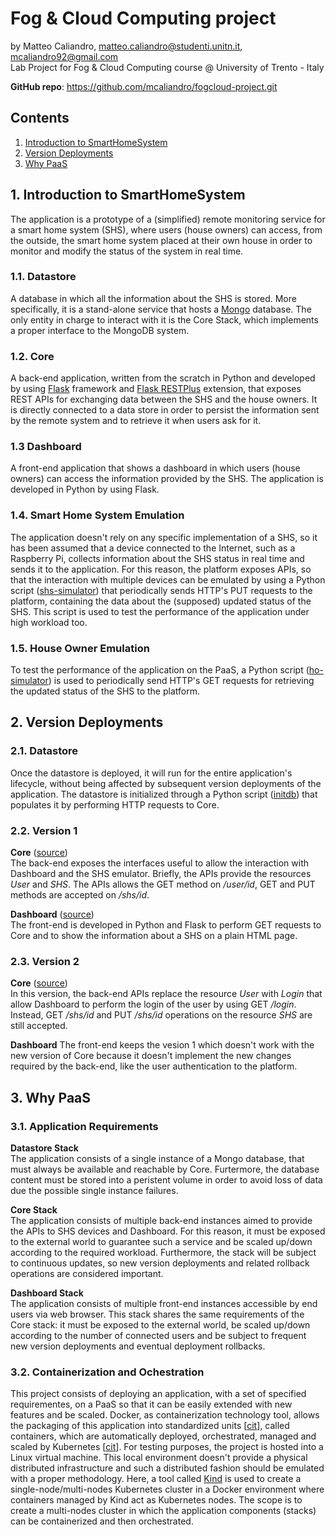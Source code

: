 # Fog & Cloud Computing project 

by Matteo Caliandro, <matteo.caliandro@studenti.unitn.it>, <mcaliandro92@gmail.com>  
Lab Project for Fog & Cloud Computing course @ University of Trento - Italy  

**GitHub repo**: https://github.com/mcaliandro/fogcloud-project.git  


## Contents
1. [Introduction to SmartHomeSystem](#1-introduction-to-smarthomesystem)  
2. [Version Deployments](#2-version-deployments)  
3. [Why PaaS](#3-why-paas)


## 1. Introduction to SmartHomeSystem
The application is a prototype of a (simplified) remote monitoring service for a smart home system (SHS), where users (house owners) can access, from the outside, the smart home system placed at their own house in order to monitor and modify the status of the system in real time.

### 1.1. Datastore 
A database in which all the information about the SHS is stored. More specifically, it is a stand-alone service that hosts a [Mongo](https://www.mongodb.com/) database. The only entity in charge to interact with it is the Core Stack, which implements a proper interface to the MongoDB system.

### 1.2. Core 
A back-end application, written from the scratch in Python and developed by using [Flask](https://palletsprojects.com/p/flask/) framework and [Flask RESTPlus](https://flask-restplus.readthedocs.io/en/stable/) extension, that exposes REST APIs for exchanging data between the SHS and the house owners. It is directly connected to a data store in order to persist the information sent by the remote system and to retrieve it when users ask for it.

### 1.3 Dashboard 
A front-end application that shows a dashboard in which users (house owners) can access the information provided by the SHS. The application is developed in Python by using Flask.

### 1.4. Smart Home System Emulation
The application doesn't rely on any specific implementation of a SHS, so it has been assumed that a device connected to the Internet, such as a Raspberry Pi, collects information about the SHS status in real time and sends it to the application. For this reason, the platform exposes APIs, so that the interaction with multiple devices can be emulated by using a Python script ([shs-simulator](https://github.com/mcaliandro/fogcloud-project/tree/master/utils/shs-emulator)) that periodically sends HTTP's PUT requests to the platform, containing the data about the (supposed) updated status of the SHS. This script is used to test the performance of the application under high workload too.

### 1.5. House Owner Emulation
To test the performance of the application on the PaaS, a Python script ([ho-simulator](https://github.com/mcaliandro/fogcloud-project/tree/master/utils/ho-emulator)) is used to periodically send HTTP's GET requests for retrieving the updated status of the SHS to the platform.

## 2. Version Deployments

### 2.1. Datastore
Once the datastore is deployed, it will run for the entire application's lifecycle, without being affected by subsequent version deployments of the application. The datastore is initialized through a Python script ([initdb](https://github.com/mcaliandro/fogcloud-project/tree/master/utils/initdb)) that populates it by performing HTTP requests to Core.

### 2.2. Version 1
**Core** ([source](https://github.com/mcaliandro/fogcloud-project/tree/master/application/core/v1))  
The back-end exposes the interfaces useful to allow the interaction with Dashboard and the SHS emulator. Briefly, the APIs provide the resources *User* and *SHS*. The APIs allows the GET method on */user/id*, GET and PUT methods are accepted on */shs/id*.

**Dashboard** ([source](https://github.com/mcaliandro/fogcloud-project/tree/master/application/dashboard/v1))  
The front-end is developed in Python and Flask to perform GET requests to Core and to show the information about a SHS on a plain HTML page.

### 2.3. Version 2
**Core** ([source](https://github.com/mcaliandro/fogcloud-project/tree/master/application/core-stack/v2))  
In this version, the back-end APIs replace the resource *User* with *Login* that allow Dashboard to perform the login of the user by using GET */login*. Instead, GET */shs/id* and PUT */shs/id* operations on the resource *SHS* are still accepted.

**Dashboard** 
The front-end keeps the vesion 1 which doesn't work with the new version of Core because it doesn't implement the new changes required by the back-end, like the user authentication to the platform.

## 3. Why PaaS

### 3.1. Application Requirements
**Datastore Stack**  
The application consists of a single instance of a Mongo database, that must always be available and reachable by Core. Furtermore, the database content must be stored into a peristent volume in order to avoid loss of data due the possible single instance failures.

**Core Stack**  
The application consists of multiple back-end instances aimed to provide the APIs to SHS devices and Dashboard. For this reason, it must be exposed to the external world to guarantee such a service and be scaled up/down according to the required workload. Furthermore, the stack will be subject to continuous updates, so new version deployments and related rollback operations are considered important.

**Dashboard Stack**  
The application consists of multiple front-end instances accessible by end users via web browser. This stack shares the same requirements of the Core stack: it must be exposed to the external world, be scaled up/down according to the number of connected users and be subject to frequent new version deployments and eventual deployment rollbacks.

### 3.2. Containerization and Ochestration
This project consists of deploying an application, with a set of specified requirementes, on a PaaS so that it can be easily extended with new features and be scaled. Docker, as containerization technology tool, allows the packaging of this application into standardized units [[cit](https://www.docker.com/resources/what-container)], called containers, which are automatically deployed, orchestrated, managed and scaled by Kubernetes [[cit](https://kubernetes.io/)]. For testing purposes, the project is hosted into a Linux virtual machine. This local environment doesn't provide a physical distributed infrastructure and such a distributed fashion should be emulated with a proper methodology. Here, a tool called [Kind](https://kind.sigs.k8s.io/) is used to create a single-node/multi-nodes Kubernetes cluster in a Docker environment where containers managed by Kind act as Kubernetes nodes. The scope is to create a multi-nodes cluster in which the application components (stacks) can be containerized and then orchestrated.
